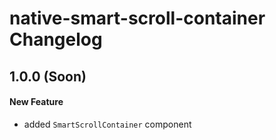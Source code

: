 # native-smart-scroll-container Changelog

## 1.0.0 (Soon)

#### New Feature

- added `SmartScrollContainer` component
